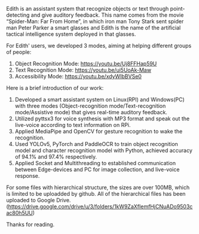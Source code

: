 Edith is an assistant system that recognize objects or text through point-detecting and give auditory feedback. This name comes from the movie “Spider-Man: Far From Home”, in which iron man Tony Stark sent spider man Peter Parker a smart glasses and Edith is the name of the artificial tactical intelligence system deployed in that glasses.
 
For Edith' users, we developed 3 modes, aiming at helping different groups of people:
1. Object Recognition Mode: https://youtu.be/Uj8FFHap59U
2. Text Recognition Mode: https://youtu.be/ui5UoAk-Maw
3. Accessibility Mode: https://youtu.be/xdyWIbBVSe0

Here is a brief introduction of our work:
1. Developed a smart assistant system on Linux(RPI) and Windows(PC) with three modes (Object-recognition mode/Text-recognition mode/Assistive mode) that gives real-time auditory feedback.
2. Utilized pyttsx3 for voice synthesis with MP3 format and speak out the live-voice according to text information on RPi.
3. Applied MediaPipe and OpenCV for gesture recognition to wake the recognition.
4. Used YOLOv5, PyTorch and PaddleOCR to train object recognition model and character recognition model with Python, achieved accuracy of 94.1% and 97.4% respectively.
5. Applied Socket and Multithreading to established communication between Edge-devices and PC for image collection, and live-voice response.


For some files with hierarchical structure, the sizes are over 100MB, which is limited to be uploadded by github. All of the hierarchical files has been uploaded to Google Drive. (https://drive.google.com/drive/u/3/folders/1kW9ZaXfIemfHjCNuADo9503cac80h5UU)

Thanks for reading.
